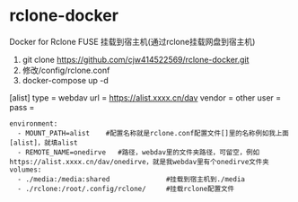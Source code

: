# rclone-docker
Docker for Rclone FUSE 挂载到宿主机(通过rclone挂载网盘到宿主机)

1. git clone https://github.com/cjw414522569/rclone-docker.git
2. 修改/config/rclone.conf
3. docker-compose up -d

[alist]
type = webdav
url = https://alist.xxxx.cn/dav
vendor = other
user = 
pass = 

    environment: 
      - MOUNT_PATH=alist    #配置名称就是rclone.conf配置文件[]里的名称例如我上面[alist]，就填alist
      - REMOTE_NAME=onedirve   #路径，webdav里的文件夹路径，可留空，例如https://alist.xxxx.cn/dav/onedirve，就是我webdav里有个onedirve文件夹
    volumes:
      - ./media:/media:shared              #挂载到宿主机到./media
      - ./rclone:/root/.config/rclone/     #挂载rclone配置文件
